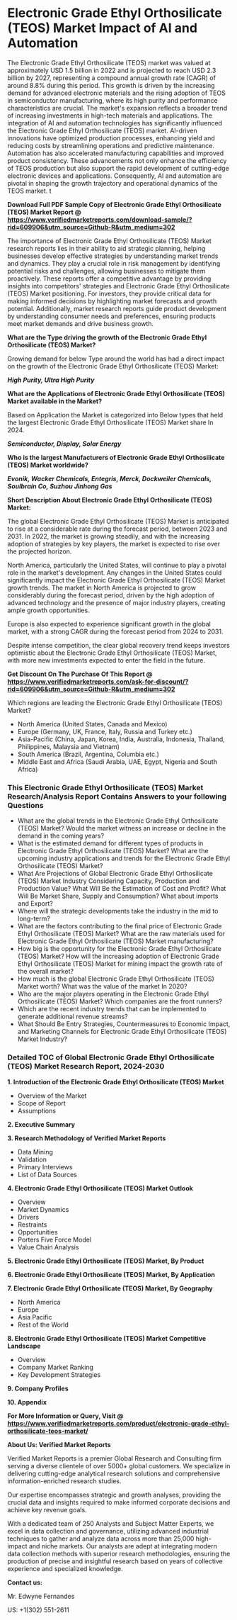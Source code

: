 <meta name="title" content="Global  Electronic Grade Ethyl Orthosilicate (TEOS) Market Impact of AI and Automation"><meta name="description" content="  The Electronic Grade Ethyl Orthosilicate (TEOS) market was valued at approximately USD 1.5 billion in 2022 and is projected to reach USD 2.3 billion by 2027, representi"><meta name="title" content=" Electronic Grade Ethyl Orthosilicate (TEOS) Market Size, Share, Scope, Trends, Growth, Opportunities, Analysis, Forecast"> <h1>Electronic Grade Ethyl Orthosilicate (TEOS) Market Impact of AI and Automation</h1> The Electronic Grade Ethyl Orthosilicate (TEOS) market was valued at approximately USD 1.5 billion in 2022 and is projected to reach USD 2.3 billion by 2027, representing a compound annual growth rate (CAGR) of around 8.8% during this period. This growth is driven by the increasing demand for advanced electronic materials and the rising adoption of TEOS in semiconductor manufacturing, where its high purity and performance characteristics are crucial. The market's expansion reflects a broader trend of increasing investments in high-tech materials and applications. The integration of AI and automation technologies has significantly influenced the Electronic Grade Ethyl Orthosilicate (TEOS) market. AI-driven innovations have optimized production processes, enhancing yield and reducing costs by streamlining operations and predictive maintenance. Automation has also accelerated manufacturing capabilities and improved product consistency. These advancements not only enhance the efficiency of TEOS production but also support the rapid development of cutting-edge electronic devices and applications. Consequently, AI and automation are pivotal in shaping the growth trajectory and operational dynamics of the TEOS market. t</p><p id="" class=""><strong>Download Full PDF Sample Copy of Electronic Grade Ethyl Orthosilicate (TEOS) Market Report @ <a href="https://www.verifiedmarketreports.com/download-sample/?rid=609906&utm_source=Github-R&utm_medium=302" target="_blank">https://www.verifiedmarketreports.com/download-sample/?rid=609906&utm_source=Github-R&utm_medium=302</a></strong></p><p>The importance of&nbsp;Electronic Grade Ethyl Orthosilicate (TEOS) Market research reports lies in their ability to aid strategic planning, helping businesses develop effective strategies by understanding market trends and dynamics. They play a crucial role in risk management by identifying potential risks and challenges, allowing businesses to mitigate them proactively. These reports offer a competitive advantage by providing insights into competitors' strategies and Electronic Grade Ethyl Orthosilicate (TEOS) Market positioning. For investors, they provide critical data for making informed decisions by highlighting market forecasts and growth potential. Additionally, market research reports guide product development by understanding consumer needs and preferences, ensuring products meet market demands and drive business growth.</p><p><strong>What are the&nbsp;Type driving the growth of the Electronic Grade Ethyl Orthosilicate (TEOS) Market?</strong></p><p id="" class="">Growing demand for below Type around the world has had a direct impact on the growth of the Electronic Grade Ethyl Orthosilicate (TEOS) Market:</p><em><strong>High Purity, Ultra High Purity</strong></em></p><strong>What are the&nbsp;Applications&nbsp;of Electronic Grade Ethyl Orthosilicate (TEOS) Market available in the Market?</strong></p><p id="" class="">Based on Application the Market is categorized into Below types that held the largest Electronic Grade Ethyl Orthosilicate (TEOS) Market share In 2024.</p><em><strong>Semiconductor, Display, Solar Energy</strong></em></p><strong>Who is the largest Manufacturers of Electronic Grade Ethyl Orthosilicate (TEOS) Market worldwide?</strong></p><p><em><strong>Evonik, Wacker Chemicals, Entegris, Merck, Dockweiler Chemicals, Soulbrain Co, Suzhou Jinhong Gas</strong></em></p><p id="" class=""><strong>Short Description About Electronic Grade Ethyl Orthosilicate (TEOS) Market:</strong></p><p>The global Electronic Grade Ethyl Orthosilicate (TEOS) Market is anticipated to rise at a considerable rate during the forecast period, between 2023 and 2031. In 2022, the market is growing steadily, and with the increasing adoption of strategies by key players, the market is expected to rise over the projected horizon.</p><p>North America, particularly the United States, will continue to play a pivotal role in the market's development. Any changes in the United States could significantly impact the Electronic Grade Ethyl Orthosilicate (TEOS) Market growth trends. The market in North America is projected to grow considerably during the forecast period, driven by the high adoption of advanced technology and the presence of major industry players, creating ample growth opportunities.</p><p>Europe is also expected to experience significant growth in the global market, with a strong CAGR during the forecast period from 2024 to 2031.</p><p>Despite intense competition, the clear global recovery trend keeps investors optimistic about the Electronic Grade Ethyl Orthosilicate (TEOS) Market, with more new investments expected to enter the field in the future.</p><p id="" class=""><strong>Get Discount On The Purchase Of This Report @ <a href="https://www.verifiedmarketreports.com/ask-for-discount/?rid=609906&utm_source=Github-R&utm_medium=302" target="_blank">https://www.verifiedmarketreports.com/ask-for-discount/?rid=609906&utm_source=Github-R&utm_medium=302</a></strong></p>Which regions are leading the Electronic Grade Ethyl Orthosilicate (TEOS) Market?</p><ul><li>North America (United States, Canada and Mexico)</li><li>Europe (Germany, UK, France, Italy, Russia and Turkey etc.)</li><li>Asia-Pacific (China, Japan, Korea, India, Australia, Indonesia, Thailand, Philippines, Malaysia and Vietnam)</li><li>South America (Brazil, Argentina, Columbia etc.)</li><li>Middle East and Africa (Saudi Arabia, UAE, Egypt, Nigeria and South Africa)</li></ul><h3 id="" class="">This Electronic Grade Ethyl Orthosilicate (TEOS) Market Research/Analysis Report Contains Answers to your following Questions</h3><ul><li>What are the global trends in the Electronic Grade Ethyl Orthosilicate (TEOS) Market? Would the market witness an increase or decline in the demand in the coming years?</li><li>What is the estimated demand for different types of products in Electronic Grade Ethyl Orthosilicate (TEOS) Market? What are the upcoming industry applications and trends for the Electronic Grade Ethyl Orthosilicate (TEOS) Market?</li><li>What Are Projections of Global Electronic Grade Ethyl Orthosilicate (TEOS) Market Industry Considering Capacity, Production and Production Value? What Will Be the Estimation of Cost and Profit? What Will Be Market Share, Supply and Consumption? What about imports and Export?</li><li>Where will the strategic developments take the industry in the mid to long-term?</li><li>What are the factors contributing to the final price of Electronic Grade Ethyl Orthosilicate (TEOS) Market? What are the raw materials used for Electronic Grade Ethyl Orthosilicate (TEOS) Market manufacturing?</li><li>How big is the opportunity for the Electronic Grade Ethyl Orthosilicate (TEOS) Market? How will the increasing adoption of Electronic Grade Ethyl Orthosilicate (TEOS) Market for mining impact the growth rate of the overall market?</li><li>How much is the global Electronic Grade Ethyl Orthosilicate (TEOS) Market worth? What was the value of the market In 2020?</li><li>Who are the major players operating in the Electronic Grade Ethyl Orthosilicate (TEOS) Market? Which companies are the front runners?</li><li>Which are the recent industry trends that can be implemented to generate additional revenue streams?</li><li>What Should Be Entry Strategies, Countermeasures to Economic Impact, and Marketing Channels for Electronic Grade Ethyl Orthosilicate (TEOS) Market Industry?</li></ul><h3 id="" class="">Detailed TOC of Global Electronic Grade Ethyl Orthosilicate (TEOS) Market Research Report, 2024-2030</h3><p id="" class=""><strong>1. Introduction of the Electronic Grade Ethyl Orthosilicate (TEOS) Market</strong></p><ul><li>Overview of the Market</li><li>Scope of Report</li><li>Assumptions</li></ul><p id="" class=""><strong>2. Executive Summary</strong></p><p id="" class=""><strong>3. Research Methodology of Verified Market Reports</strong></p><ul><li>Data Mining</li><li>Validation</li><li>Primary Interviews</li><li>List of Data Sources</li></ul><p id="" class=""><strong>4. Electronic Grade Ethyl Orthosilicate (TEOS) Market Outlook</strong></p><ul><li>Overview</li><li>Market Dynamics</li><li>Drivers</li><li>Restraints</li><li>Opportunities</li><li>Porters Five Force Model</li><li>Value Chain Analysis</li></ul><p id="" class=""><strong>5. Electronic Grade Ethyl Orthosilicate (TEOS) Market, By Product</strong></p><p id="" class=""><strong>6. Electronic Grade Ethyl Orthosilicate (TEOS) Market, By Application</strong></p><p id="" class=""><strong>7. Electronic Grade Ethyl Orthosilicate (TEOS) Market, By Geography</strong></p><ul><li>North America</li><li>Europe</li><li>Asia Pacific</li><li>Rest of the World</li></ul><p id="" class=""><strong>8. Electronic Grade Ethyl Orthosilicate (TEOS) Market Competitive Landscape</strong></p><ul><li>Overview</li><li>Company Market Ranking</li><li>Key Development Strategies</li></ul><p id="" class=""><strong>9. Company Profiles</strong></p><p id="" class=""><strong>10. Appendix</strong></p><p id="" class=""><strong>For More Information or Query, Visit @ <a href="https://www.verifiedmarketreports.com/product/electronic-grade-ethyl-orthosilicate-teos-market/" target="_blank">https://www.verifiedmarketreports.com/product/electronic-grade-ethyl-orthosilicate-teos-market/</a></strong></p><p id="" class=""><strong>About Us: Verified Market Reports</strong></p><p id="" class="">Verified Market Reports is a premier Global Research and Consulting firm serving a diverse clientele of over 5000+ global customers. We specialize in delivering cutting-edge analytical research solutions and comprehensive information-enriched research studies.</p><p id="" class="">Our expertise encompasses strategic and growth analyses, providing the crucial data and insights required to make informed corporate decisions and achieve key revenue goals.</p><p id="" class="">With a dedicated team of 250 Analysts and Subject Matter Experts, we excel in data collection and governance, utilizing advanced industrial techniques to gather and analyze data across more than 25,000 high-impact and niche markets. Our analysts are adept at integrating modern data collection methods with superior research methodologies, ensuring the production of precise and insightful research based on years of collective experience and specialized knowledge.</p><p id="" class=""><strong>Contact us:</strong></p><p id="" class="">Mr. Edwyne Fernandes</p><p id="" class="">US: +1(302) 551-2611</p>